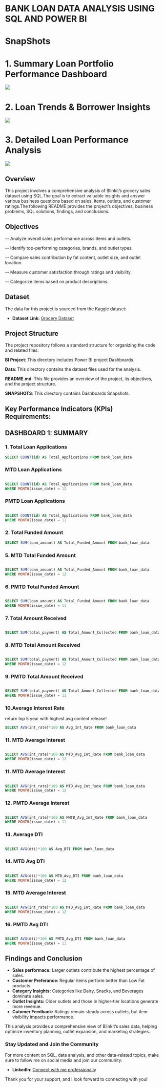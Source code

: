 # BANK LOAN DATA ANALYSIS USING SQL AND POWER BI

# SnapShots
# 1. Summary Loan Portfolio Performance Dashboard
![](https://github.com/tktejas117/Bank-Loan-Data-Analysis-Using-SQL-Power-BI/blob/main/Snapshots/Summary.png)

# 2. Loan Trends & Borrower Insights
![](https://github.com/tktejas117/Bank-Loan-Data-Analysis-Using-SQL-Power-BI/blob/main/Snapshots/Overview.png)

# 3. Detailed Loan Performance Analysis
![](https://github.com/tktejas117/Bank-Loan-Data-Analysis-Using-SQL-Power-BI/blob/main/Snapshots/Details.png) 

## Overview
This project involves a comprehensive analysis of Blinkit’s grocery sales dataset using SQL.The goal is to extract valuable insights and answer various business questions based on sales, items, outlets, and customer ratings.The following README provides the project’s objectives, business problems, SQL solutions, findings, and conclusions.
## Objectives

-- Analyze overall sales performance across items and outlets.

-- Identify top-performing categories, brands, and outlet types.

-- Compare sales contribution by fat content, outlet size, and outlet location.

-- Measure customer satisfaction through ratings and visibility.

-- Categorize items based on product descriptions.

## Dataset

The data for this project is sourced from the Kaggle dataset:

- **Dataset Link:** [Grocery Dataset](https://www.kaggle.com/datasets/arunkumaroraon/blinkit-grocery-dataset)

## Project Structure
The project repository follows a standard structure for organizing the code and related files:

**BI Project**: This directory includes Power BI project Dashboards.

**Data**: This directory contains the dataset files used for the analysis.

**README.md**: This file provides an overview of the project, its objectives, and the project structure.

**SNAPSHOTS**: This directory contains Dashboards Snapshots.




## Key Performance Indicators (KPIs) Requirements:

## DASHBOARD 1: SUMMARY 

### 1. Total Loan Applications

```sql
SELECT COUNT(id) AS Total_Applications FROM bank_loan_data
```

###  MTD Loan Applications

```sql

SELECT COUNT(id) AS Total_Applications FROM bank_loan_data
WHERE MONTH(issue_date) = 12


```

###  PMTD Loan Applications

```sql

SELECT COUNT(id) AS Total_Applications FROM bank_loan_data
WHERE MONTH(issue_date) = 11


```

### 2. Total Funded Amount

```sql
SELECT SUM(loan_amount) AS Total_Funded_Amount FROM bank_loan_data

```

### 5. MTD Total Funded Amount

```sql

SELECT SUM(loan_amount) AS Total_Funded_Amount FROM bank_loan_data
WHERE MONTH(issue_date) = 12


```

### 6. PMTD Total Funded Amount

```sql

SELECT SUM(loan_amount) AS Total_Funded_Amount FROM bank_loan_data
WHERE MONTH(issue_date) = 11

```

### 7. Total Amount Received

```sql

SELECT SUM(total_payment) AS Total_Amount_Collected FROM bank_loan_data

```

### 8. MTD Total Amount Received

```sql

SELECT SUM(total_payment) AS Total_Amount_Collected FROM bank_loan_data
WHERE MONTH(issue_date) = 12

```

### 9. PMTD Total Amount Received

```sql

SELECT SUM(total_payment) AS Total_Amount_Collected FROM bank_loan_data
WHERE MONTH(issue_date) = 11

```

### 10.Average Interest Rate
return top 5 year with highest avg content release!

```sql
SELECT AVG(int_rate)*100 AS Avg_Int_Rate FROM bank_loan_data

```


### 11. MTD Average Interest

```sql

SELECT AVG(int_rate)*100 AS MTD_Avg_Int_Rate FROM bank_loan_data
WHERE MONTH(issue_date) = 12

```

### 11. MTD Average Interest

```sql

SELECT AVG(int_rate)*100 AS MTD_Avg_Int_Rate FROM bank_loan_data
WHERE MONTH(issue_date) = 12

```
### 12. PMTD Average Interest

```sql

SELECT AVG(int_rate)*100 AS PMTD_Avg_Int_Rate FROM bank_loan_data
WHERE MONTH(issue_date) = 11

```
### 13. Average DTI

```sql

SELECT AVG(dti)*100 AS Avg_DTI FROM bank_loan_data

```
### 14. MTD Avg DTI

```sql

SELECT AVG(dti)*100 AS MTD_Avg_DTI FROM bank_loan_data
WHERE MONTH(issue_date) = 12
```

### 15. MTD Average Interest

```sql

SELECT AVG(int_rate)*100 AS MTD_Avg_Int_Rate FROM bank_loan_data
WHERE MONTH(issue_date) = 12

```
### 16. PMTD Avg DTI

```sql

SELECT AVG(dti)*100 AS PMTD_Avg_DTI FROM bank_loan_data
WHERE MONTH(issue_date) = 11

```

## Findings and Conclusion

- **Sales performace:** Larger outlets contribute the highest percentage of sales.
- **Customer Preferance:** Regular items perform better than Low Fat products.
- **Category Insights:** Categories like Dairy, Snacks, and Beverages dominate sales.
- **Outlet Insights:** Older outlets and those in higher-tier locations generate more revenue.
- **Cutomer Feedback:** Ratings remain steady across outlets, but item visibility impacts performance.

This analysis provides a comprehensive view of Blinkit’s sales data, helping optimize inventory planning, outlet expansion, and marketing strategies.


### Stay Updated and Join the Community

For more content on SQL, data analysis, and other data-related topics, make sure to follow me on social media and join our community:


- **LinkedIn**: [Connect with me professionally](https://www.linkedin.com/in/tejas-kumar-s)

Thank you for your support, and I look forward to connecting with you!
